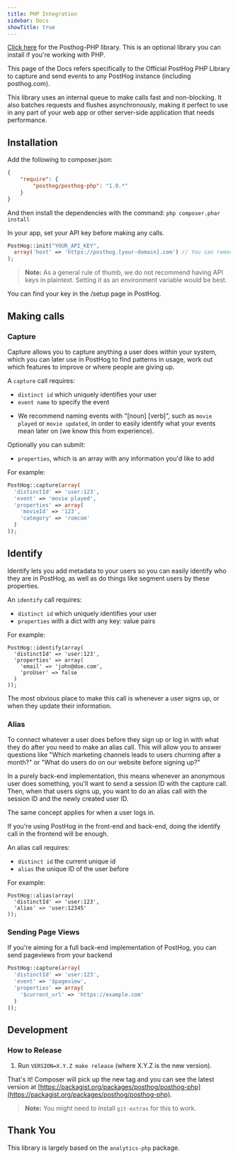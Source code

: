 ```yaml
---
title: PHP Integration
sidebar: Docs
showTitle: true
---
```


[Click here](https://github.com/PostHog/posthog-php) for the Posthog-PHP library. This is an optional library you can install if you're working with PHP. 

This page of the Docs refers specifically to the Official PostHog PHP Library to capture and send events to any PostHog instance (including posthog.com).

This library uses an internal queue to make calls fast and non-blocking. It also batches requests and flushes asynchronously, making it perfect to use in any part of your web app or other server-side application that needs performance.

## Installation

Add the following to composer.json:
```json
{
    "require": {
        "posthog/posthog-php": "1.0.*"
    }
}
```
And then install the dependencies with the command: `php composer.phar install`

In your app, set your API key before making any calls.

```php
PostHog::init("YOUR_API_KEY",
  array('host' => 'https://posthog.[your-domain].com') // You can remove this line if you're using app.posthog.com
);
```

> **Note:** As a general rule of thumb, we do not recommend having API keys in plaintext. Setting it as an environment variable would be best.

You can find your key in the /setup page in PostHog.

## Making calls

### Capture

Capture allows you to capture anything a user does within your system, which you can later use in PostHog to find patterns in usage, work out which features to improve or where people are giving up.

A `capture` call requires:
 - `distinct id` which uniquely identifies your user
 - `event name` to specify the event
  * We recommend naming events with "[noun] [verb]", such as `movie played` or `movie updated`, in order to easily identify what your events mean later on (we know this from experience).

Optionally you can submit:
- `properties`, which is an array with any information you'd like to add

For example:
```php
PostHog::capture(array(
  'distinctId' => 'user:123',
  'event' => 'movie played',
  'properties' => array(
    'movieId' => '123',
    'category' => 'romcom'
  )
));

```

## Identify

Identify lets you add metadata to your users so you can easily identify who they are in PostHog, as well as do things 
like segment users by these properties.

An `identify` call requires:
- `distinct id` which uniquely identifies your user
- `properties` with a dict with any key: value pairs 


For example:

```
PostHog::identify(array(
  'distinctId' => 'user:123',
  'properties' => array(
    'email' => 'john@doe.com',
    'proUser' => false
  )
));
```

The most obvious place to make this call is whenever a user signs up, or when they update their information.

### Alias

To connect whatever a user does before they sign up or log in with what they do after you need to make an alias call. This will allow you to answer questions like "Which marketing channels leads to users churning after a month?" or "What do users do on our website before signing up?"

In a purely back-end implementation, this means whenever an anonymous user does something, you'll want to send a session ID with the capture call. Then, when that users signs up, you want to do an alias call with the session ID and the newly created user ID.

The same concept applies for when a user logs in.

If you're using PostHog in the front-end and back-end, doing the identify call in the frontend will be enough.

An alias call requires:
* `distinct id` the current unique id
* `alias` the unique ID of the user before

For example:

```
PostHog::alias(array(
  'distinctId' => 'user:123',
  'alias' => 'user:12345'
));
```

### Sending Page Views

If you're aiming for a full back-end implementation of PostHog, you can send pageviews from your backend

```php
PostHog::capture(array(
  'distinctId' => 'user:123',
  'event' => '$pageview',
  'properties' => array(
    '$current_url' => 'https://example.com'
  )
));
```

## Development
### How to Release

1. Run `VERSION=X.Y.Z make release` (where X.Y.Z is the new version).

That's it! Composer will pick up the new tag and you can see the latest version at [https://packagist.org/packages/posthog/posthog-php](https://packagist.org/packages/posthog/posthog-php).

> **Note:** You might need to install `git-extras` for this to work.

## Thank You

This library is largely based on the `analytics-php` package.
